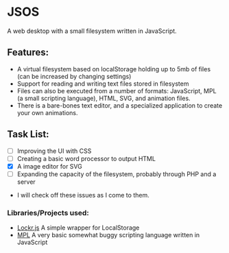 # JSOS
A web desktop with a small filesystem written in JavaScript.
## Features:

* A virtual filesystem based on localStorage holding up to 5mb of files (can be increased by changing settings)
* Support for reading and writing text files stored in filesystem
* Files can also be executed from a number of formats: JavaScript, MPL (a small scripting language), HTML, SVG, and animation files.
* There is a bare-bones text editor, and a specialized application to create your own animations.

## Task List:
 - [ ] Improving the UI with CSS
 - [ ] Creating a basic word processor to output HTML
 - [x] A image editor for SVG
 - [ ] Expanding the capacity of the filesystem, probably through PHP and a server
 - I will check off these issues as I come to them.

### Libraries/Projects used:
* [Lockr.js](https://github.com/tsironis/lockr) A simple wrapper for LocalStorage
* [MPL](https://github.com/LEGOJACKI/micro-programming-language) A very basic somewhat buggy scripting language written in JavaScript
